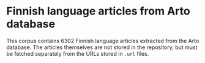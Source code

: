 # Finnish language articles from Arto database

This corpus contains 6302 Finnish language articles extracted from the Arto
database. The articles themselves are not stored in the repository, but must
be fetched separately from the URLs stored in `.url` files.
